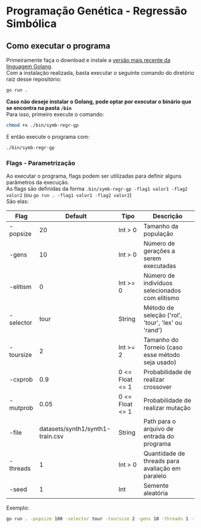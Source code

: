 # Programação Genética - Regressão Simbólica

## Como executar o programa

Primeiramente faça o download e instale a [versão mais recente da linguagem Golang](https://go.dev/doc/install).  
Com a instalação realizada, basta executar o seguinte comando do diretório raiz desse repositório:

```sh
go run .
```

**Caso não deseje instalar o Golang, pode optar por executar o binário que se encontra na pasta `/bin`**  
Para isso, primeiro execute o comando:

```sh 
chmod +x ./bin/symb-regr-gp
```

E então execute o programa com:

```sh 
./bin/symb-regr-gp
```

### Flags - Parametrização

Ao executar o programa, flags podem ser utilizadas para definir alguns parâmetros da execução.  
As flags são definidas da forma `.bin/symb-regr-gp -flag1 valor1 -flag2 valor2` (ou `go run . -flag1 valor1 -flag2 valor2`)  
São elas:

| Flag        | Default                          | Tipo            | Descrição                                          |
| ----------- | -------------------------------- | --------------- | -------------------------------------------------- |
| \-popsize   | 20                               | Int > 0         | Tamanho da população                               |
| \-gens      | 10                               | Int > 0         | Número de gerações a serem executadas              |
| \-elitism   | 0                                | Int >= 0        | Número de indivíduos selecionados com elitismo     |
| \-selector  | tour                             | String          | Método de seleção ('rol', 'tour', 'lex' ou 'rand') |
| \-toursize  | 2                                | Int >= 2        | Tamanho do Torneio (caso esse método seja usado)   |
| \-cxprob    | 0.9                              | 0 <= Float <= 1 | Probabilidade de realizar crossover                |
| \-mutprob   | 0.05                             | 0 <= Float <= 1 | Probabilidade de realizar mutação                  |
| \-file      | datasets/synth1/synth1-train.csv | String          | Path para o arquivo de entrada do programa         |
| \-threads   | 1                                | Int > 0         | Quantidade de threads para avaliação em paralelo   |
| \-seed      | 1                                | Int             | Semente aleatória                                  |

Exemplo:

```sh
go run . -popsize 100 -selector tour -toursize 2 -gens 10 -threads 1 -file "datasets/synth1/synth1-train.csv" -cxprob 0.9 -mutprob 0.05 -elitism 1 -seed 1111
```

